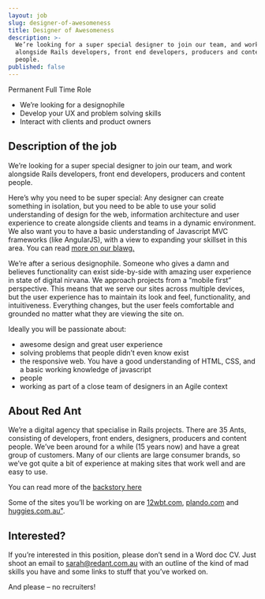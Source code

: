 ```yaml
---
layout: job
slug: designer-of-awesomeness
title: Designer of Awesomeness
description: >-
  We’re looking for a super special designer to join our team, and work
  alongside Rails developers, front end developers, producers and content
  people.
published: false
---
```


Permanent Full Time Role

* We’re looking for a designophile
* Develop your UX and problem solving skills
* Interact with clients and product owners

## Description of the job

We’re looking for a super special designer to join our team, and work alongside Rails developers, front end developers, producers and content people.

Here’s why you need to be super special: Any designer can create something in isolation, but you need to be able to use your solid understanding of design for the web, information architecture and user experience to create alongside clients and teams in a dynamic environment. We also want you to have a basic understanding of Javascript MVC frameworks (like AngularJS), with a view to expanding your skillset in this area. You can read [more on our blawg.](/pjax/asynchronous-javascript-frameworks-like-angular-js/ "more on our blawg.")

We’re after a serious designophile. Someone who gives a damn and believes functionality can exist side-by-side with amazing user experience in state of digital nirvana. We approach projects from a “mobile first” perspective. This means that we serve our sites across multiple devices, but the user experience has to maintain its look and feel, functionality, and intuitiveness. Everything changes, but the user feels comfortable and grounded no matter what they are viewing the site on.

Ideally you will be passionate about:

* awesome design and great user experience
* solving problems that people didn’t even know exist
* the responsive web. You have a good understanding of HTML, CSS, and a basic working knowledge of javascript
* people
* working as part of a close team of designers in an Agile context

## About Red Ant

We’re a digital agency that specialise in Rails projects. There are 35 Ants, consisting of developers, front enders, designers, producers and content people. We’ve been around for a while (15 years now) and have a great group of customers. Many of our clients are large consumer brands, so we’ve got quite a bit of experience at making sites that work well and are easy to use.

You can read more of the [backstory here](/about-redant "backstory here")

Some of the sites you’ll be working on are [12wbt.com](http://12wbt.com/tour "12wbt.com"), [plando.com](https://www.plando.com "plando.com") and [huggies.com.au"](http://www.huggies.com.au "huggies.com.au").

## Interested?

If you’re interested in this position, please don’t send in a Word doc CV. Just shoot an email to [sarah@redant.com.au](mailto:sarah@redant.com.au "sarah@redant.com.au") with an outline of the kind of mad skills you have and some links to stuff that you’ve worked on.

And please – no recruiters!
